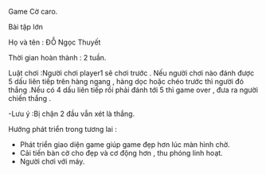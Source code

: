 Game Cờ caro.

Bài tập lớn 

Họ và tên : ĐỖ Ngọc Thuyết

Thời gian hoàn thành : 2 tuần.

Luật chơi :Người chơi player1 sẽ chơi trước . Nếu người chơi nào đánh được 5 dấu liên tiếp trên hàng ngang , hàng dọc hoặc chéo trước thì 
người đó thắng .Nếu có 4 dấu liên tiếp rồi phải đánh tới 5 thì game over , đưa ra người chiến thắng . 

-Lưu ý :Bị chặn 2 đầu vẫn xét là thắng.

Hướng phát triển trong tương lai :
+ Phát triển giao diện game giúp game đẹp hơn lúc màn hình chờ.
+ Cải tiến bàn cờ cho đẹp và cơ động hơn , thu phóng linh hoạt.
+ Người chơi với máy.
